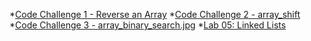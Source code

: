 *[Code Challenge 1 - Reverse an Array](readme/array_reverse.md)
*[Code Challenge 2 - array_shift](readme/array_shift.md)
*[Code Challenge 3 - array_binary_search.jpg](readme/array_binary_search.md)
*[Lab 05: Linked Lists](readme/linked_list.md)